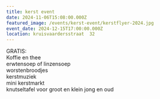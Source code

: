 ```yaml
---
title: kerst event
date: 2024-11-06T15:08:00.000Z
featured_image: /events/kerst-event/kerstflyer-2024.jpg
event_date: 2024-12-15T17:00:00.000Z
location: kruisvaardersstraat  32
---
```

GRATIS:\
Koffie en thee\
erwtensoep of linzensoep\
worstenbroodjes\
kerstmuziek\
mini kerstmarkt\
knutseltafel voor groot en klein jong en oud
